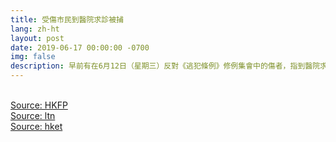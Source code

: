 ```yaml
---
title: 受傷市民到醫院求診被捕
lang: zh-ht
layout: post
date: 2019-06-17 00:00:00 -0700
img: false
description: 早前有在6月12日（星期三）反對《逃犯條例》修例集會中的傷者，指到醫院求醫期間，向醫護表示曾赴佔領區後，被警方以涉暴動罪拘捕。立法會醫學界議員陳沛然針對醫管局洩露病人私隱問題召開記者會，直指已有證據證明醫管局管理層人員洩露病人資料，同時促請當局盡快召開記者會交代事件。
---
```


<br>[Source: HKFP](https://www.hongkongfp.com/2019/06/17/police-can-access-full-details-injured-protesters-hospital-says-medical-sector-lawmaker-following-patient-arrests/)
<br>[Source: ltn](https://news.ltn.com.tw/news/world/breakingnews/2825226)
<br>[Source: hket](https://topick.hket.com/article/2378545/%E3%80%90%E5%8F%8D%E9%80%81%E4%B8%AD%E3%80%91%E5%8F%97%E5%82%B7%E7%A4%BA%E5%A8%81%E8%80%85%E5%85%AC%E9%99%A2%E6%B1%82%E8%A8%BA%E5%BE%8C%E8%A2%AB%E6%8D%95%E3%80%80%E9%99%B3%E6%B2%9B%E7%84%B6%EF%BC%9A%E9%86%AB%E7%AE%A1%E5%B1%80%E5%A4%A7%E5%9E%8B%E6%B4%A9%E9%9C%B2%E7%97%85%E4%BA%BA%E8%B3%87%E6%96%99)